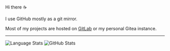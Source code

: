 Hi there :coffee:

I use GitHub mostly as a git mirror.

Most of my projects are hosted on [GitLab] or my personal Gitea instance.

---

![Language Stats]
![GitHub Stats]

<!-- links -->

[GitLab]: https://gitlab.com/valeth
[GitHub Stats]: https://github-readme-stats.vercel.app/api?username=valeth&count_private=true&include_all_commits=true&theme=dark
[Language Stats]: https://github-readme-stats.vercel.app/api/top-langs/?username=valeth&theme=dark
[Hakatime]: https://github-readme-stats.vercel.app/api/wakatime?username=valeth?api_domain=
